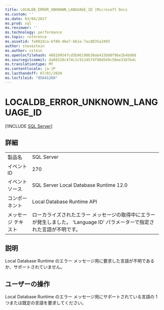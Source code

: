 ```yaml
---
title: LOCALDB_ERROR_UNKNOWN_LANGUAGE_ID |Microsoft Docs
ms.custom: ''
ms.date: 03/04/2017
ms.prod: sql
ms.reviewer: ''
ms.technology: performance
ms.topic: reference
ms.assetid: fa082dca-bf88-46e7-b61e-7ac8835a3493
author: stevestein
ms.author: sstein
ms.openlocfilehash: 488199547cd5b96190b30ab415b08f9be2b4bd66
ms.sourcegitcommit: da88320c474c1c9124574f90d549c50ee3387b4c
ms.translationtype: MT
ms.contentlocale: ja-JP
ms.lasthandoff: 07/01/2020
ms.locfileid: "85641268"
---
```

# <a name="localdb_error_unknown_language_id"></a>LOCALDB_ERROR_UNKNOWN_LANGUAGE_ID
 [!INCLUDE [SQL Server](../../includes/applies-to-version/sqlserver.md)]
    
## <a name="details"></a>詳細  
  
|||  
|-|-|  
|製品名|SQL Server|  
|イベント ID|270|  
|イベント ソース|SQL Server Local Database Runtime 12.0|  
|コンポーネント|Local Database Runtime API|  
|メッセージ テキスト|ローカライズされたエラー メッセージの取得中にエラーが発生しました。 'Language ID' パラメーターで指定された言語が不明です。|  
  
## <a name="explanation"></a>説明  
 Local Database Runtime のエラー メッセージ用に要求した言語が不明であるか、サポートされていません。  
  
## <a name="user-action"></a>ユーザーの操作  
 Local Database Runtime のエラー メッセージ用にサポートされている言語の 1 つまたは既定の言語を要求してください。  
  
  
